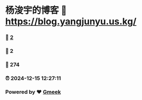 # 杨浚宇的博客 :link: https://blog.yangjunyu.us.kg/ 
### :page_facing_up: [2](https://blog.yangjunyu.us.kg//tag.html) 
### :speech_balloon: 2 
### :hibiscus: 274 
### :alarm_clock: 2024-12-15 12:27:11 
### Powered by :heart: [Gmeek](https://github.com/Meekdai/Gmeek)

